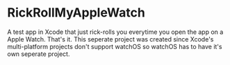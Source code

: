 # RickRollMyAppleWatch
A test app in Xcode that just rick-rolls you everytime you open the app on a Apple Watch. That's it. This seperate project was created since Xcode's multi-platform projects don't support watchOS so watchOS has to have it's own seperate project.

